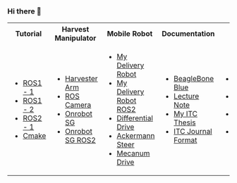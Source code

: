 ### Hi there 👋

<table>
  <tbody>
    <tr>
      <th align="center">Tutorial</th>
      <th align="center">Harvest Manipulator</th>
      <th align="center">Mobile Robot</th>
      <th align="center">Documentation</th>
      <th align="center">More</th>
    </tr>
    <tr>
      <td>
        <ul>
          <li><a href="https://github.com/Phayuth/ros_tutor">ROS1 - 1</a></li>
          <li><a href="https://github.com/Phayuth/ros_tutor2">ROS1 - 2</a></li>
          <li><a href="https://github.com/Phayuth/ros2_tutor">ROS2 - 1</a></li>
          <li><a href="https://github.com/Phayuth/cmake_tutor">Cmake</a></li>
        </ul>
      </td>
      <td>
        <ul>
          <li><a href="https://github.com/Phayuth/harvester_arm">Harvester Arm</a></li>
          <li><a href="https://github.com/Phayuth/ros_camera">ROS Camera</a></li>
          <li><a href="https://github.com/Phayuth/onrobot_sg">Onrobot SG</a></li>
          <li><a href="https://github.com/Phayuth/onrobot_sg_ros2">Onrobot SG ROS2</a></li>
        </ul>
      </td>
      <td>
        <ul>
          <li><a href="https://github.com/Phayuth/delivery_robot">My Delivery Robot</a></li>
          <li><a href="https://github.com/Phayuth/delivery_robot_ros2">My Delivery Robot ROS2</a></li>
          <li><a href="https://github.com/Phayuth/robotros_sim">Differential Drive</a></li>
          <li><a href="https://github.com/Phayuth/carbot">Ackermann Steer</a></li>
          <li><a href="https://github.com/Phayuth/mecanum_wheel_bot">Mecanum Drive</a></li>
        </ul>
      </td>
      <td>
        <ul>
          <li><a href="https://github.com/Phayuth/beaglebone_blue_getstart">BeagleBone Blue</a></li>
          <li><a href="https://github.com/Phayuth/lectures_note">Lecture Note</a></li>
          <li><a href="https://github.com/Phayuth/itc_master_bachelor_thesis">My ITC Thesis</a></li>
          <li><a href="https://github.com/Phayuth/itc_latex_journal">ITC Journal Format</a></li>
        </ul>
      </td>
       <td>
        <ul>
          <li><a href="https://github.com/Phayuth/ros_dcmotor">ROS DCmotor</a></li>
          <li><a href="https://github.com/Phayuth/ros_torch">ROS Torch</a></li>
          <li><a href="https://github.com/Phayuth/ros2_coppelia">ROS2 Coppelia</a></li>
          <li><a href="https://github.com/Phayuth/robotiq_2f_gripper">Robotiq 2F</a></li>
        </ul>
      </td>
    </tr>
  </tbody>
</table>

